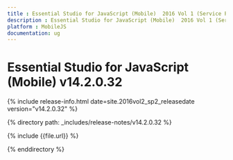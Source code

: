 ```yaml
---
title : Essential Studio for JavaScript (Mobile)  2016 Vol 1 (Service Pack 1)Release Notes
description : Essential Studio for JavaScript (Mobile)  2016 Vol 1 (Service Pack 1)Release Notes
platform : MobileJS
documentation: ug
---
```


# Essential Studio for JavaScript (Mobile) v14.2.0.32

{% include release-info.html date=site.2016vol2_sp2_releasedate version="v14.2.0.32" %} 

{% directory path: _includes/release-notes/v14.2.0.32 %}

{% include {{file.url}} %}

{% enddirectory %}